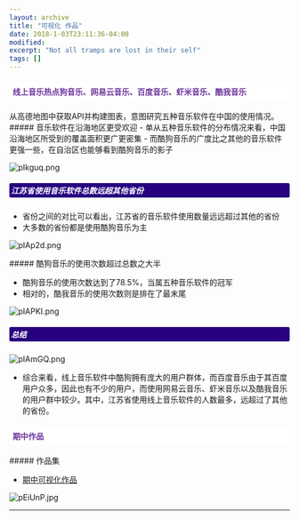 ```yaml
---
layout: archive
title: "可视化 作品"
date: 2018-1-03T23:11:36-04:00
modified:
excerpt: "Not all tramps are lost in their self"
tags: []
---
```

<style>
h4{background: #ffffff; color:#6c339b; border-radius:6px; padding:6px;}
h5{background: #280181; color:white; border-radius:3px; padding:3px;}
</style>
<h4>线上音乐热点狗音乐、网易云音乐、百度音乐、虾米音乐、酷我音乐</h4>
从高德地图中获取API并构建图表，意图研究五种音乐软件在中国的使用情况。

<div class="row">
<div class="col-sm-7" markdown="1"><!-- left -->
##### 音乐软件在沿海地区更受欢迎
- 单从五种音乐软件的分布情况来看，中国沿海地区所受到的覆盖面积更广更密集
- 而酷狗音乐的广度比之其他的音乐软件更强一些，在自治区也能够看到酷狗音乐的影子

![pIkguq.png](https://s1.ax1x.com/2018/01/23/pIkguq.png)

##### 江苏省使用音乐软件总数远超其他省份

- 省份之间的对比可以看出，江苏省的音乐软件使用数量远远超过其他的省份
- 大多数的省份都是使用酷狗音乐为主

![pIAp2d.png](https://s1.ax1x.com/2018/01/23/pIAp2d.png)

</div> 
<div class="col-sm-5" markdown="1" ><!-- right -->
##### 酷狗音乐的使用次数超过总数之大半

- 酷狗音乐的使用次数达到了78.5%，当属五种音乐软件的冠军
- 相对的，酷我音乐的使用次数则是排在了最末尾

![pIAPKI.png](https://s1.ax1x.com/2018/01/23/pIAPKI.png)

##### 总结
![pIAmGQ.png](https://s1.ax1x.com/2018/01/23/pIAmGQ.png)

* 综合来看，线上音乐软件中酷狗拥有庞大的用户群体，而百度音乐由于其百度用户众多，因此也有不少的用户，而使用网易云音乐、虾米音乐以及酷我音乐的用户群中较少。其中，江苏省使用线上音乐软件的人数最多，远超过了其他的省份。

</div>

<style>
h4{background: #ffffff; color:#6c339b; border-radius:6px; padding:6px;}
h5{background: #280181; color:white; border-radius:3px; padding:3px;}
</style>
<h4>期中作品</h4>

<div class="row">
<div class="col-sm-12" markdown="1">
##### 作品集

- [期中可视化作品](https://kannroy.github.io/infovis/O组可视化)
    
![pEiUnP.jpg](https://s1.ax1x.com/2018/01/06/pEiUnP.jpg)

</div> 


<hr>
<br/>
